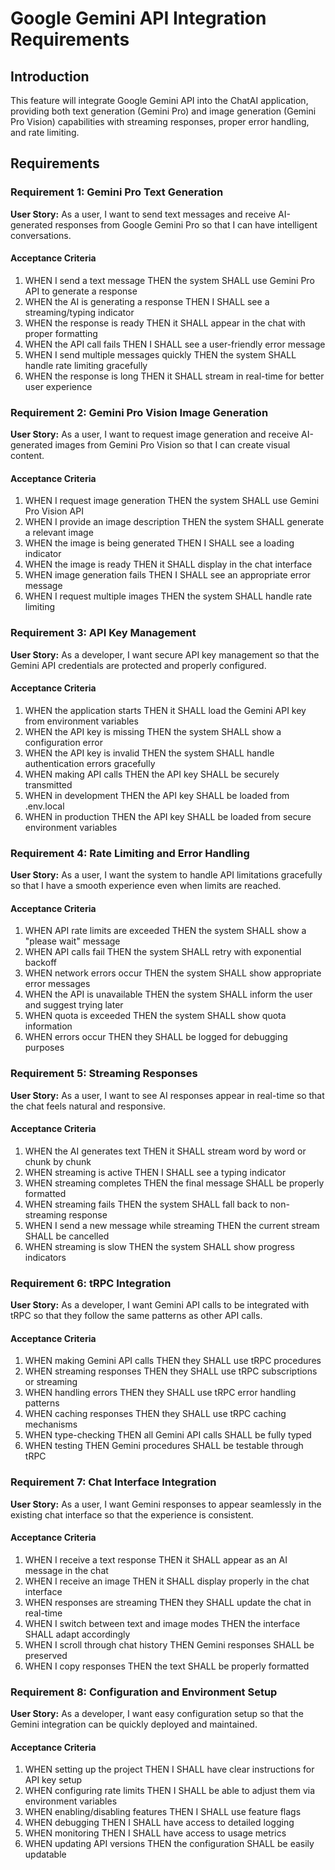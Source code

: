 # Google Gemini API Integration Requirements

## Introduction

This feature will integrate Google Gemini API into the ChatAI application, providing both text generation (Gemini Pro) and image generation (Gemini Pro Vision) capabilities with streaming responses, proper error handling, and rate limiting.

## Requirements

### Requirement 1: Gemini Pro Text Generation

**User Story:** As a user, I want to send text messages and receive AI-generated responses from Google Gemini Pro so that I can have intelligent conversations.

#### Acceptance Criteria

1. WHEN I send a text message THEN the system SHALL use Gemini Pro API to generate a response
2. WHEN the AI is generating a response THEN I SHALL see a streaming/typing indicator
3. WHEN the response is ready THEN it SHALL appear in the chat with proper formatting
4. WHEN the API call fails THEN I SHALL see a user-friendly error message
5. WHEN I send multiple messages quickly THEN the system SHALL handle rate limiting gracefully
6. WHEN the response is long THEN it SHALL stream in real-time for better user experience

### Requirement 2: Gemini Pro Vision Image Generation

**User Story:** As a user, I want to request image generation and receive AI-generated images from Gemini Pro Vision so that I can create visual content.

#### Acceptance Criteria

1. WHEN I request image generation THEN the system SHALL use Gemini Pro Vision API
2. WHEN I provide an image description THEN the system SHALL generate a relevant image
3. WHEN the image is being generated THEN I SHALL see a loading indicator
4. WHEN the image is ready THEN it SHALL display in the chat interface
5. WHEN image generation fails THEN I SHALL see an appropriate error message
6. WHEN I request multiple images THEN the system SHALL handle rate limiting

### Requirement 3: API Key Management

**User Story:** As a developer, I want secure API key management so that the Gemini API credentials are protected and properly configured.

#### Acceptance Criteria

1. WHEN the application starts THEN it SHALL load the Gemini API key from environment variables
2. WHEN the API key is missing THEN the system SHALL show a configuration error
3. WHEN the API key is invalid THEN the system SHALL handle authentication errors gracefully
4. WHEN making API calls THEN the API key SHALL be securely transmitted
5. WHEN in development THEN the API key SHALL be loaded from .env.local
6. WHEN in production THEN the API key SHALL be loaded from secure environment variables

### Requirement 4: Rate Limiting and Error Handling

**User Story:** As a user, I want the system to handle API limitations gracefully so that I have a smooth experience even when limits are reached.

#### Acceptance Criteria

1. WHEN API rate limits are exceeded THEN the system SHALL show a "please wait" message
2. WHEN API calls fail THEN the system SHALL retry with exponential backoff
3. WHEN network errors occur THEN the system SHALL show appropriate error messages
4. WHEN the API is unavailable THEN the system SHALL inform the user and suggest trying later
5. WHEN quota is exceeded THEN the system SHALL show quota information
6. WHEN errors occur THEN they SHALL be logged for debugging purposes

### Requirement 5: Streaming Responses

**User Story:** As a user, I want to see AI responses appear in real-time so that the chat feels natural and responsive.

#### Acceptance Criteria

1. WHEN the AI generates text THEN it SHALL stream word by word or chunk by chunk
2. WHEN streaming is active THEN I SHALL see a typing indicator
3. WHEN streaming completes THEN the final message SHALL be properly formatted
4. WHEN streaming fails THEN the system SHALL fall back to non-streaming response
5. WHEN I send a new message while streaming THEN the current stream SHALL be cancelled
6. WHEN streaming is slow THEN the system SHALL show progress indicators

### Requirement 6: tRPC Integration

**User Story:** As a developer, I want Gemini API calls to be integrated with tRPC so that they follow the same patterns as other API calls.

#### Acceptance Criteria

1. WHEN making Gemini API calls THEN they SHALL use tRPC procedures
2. WHEN streaming responses THEN they SHALL use tRPC subscriptions or streaming
3. WHEN handling errors THEN they SHALL use tRPC error handling patterns
4. WHEN caching responses THEN they SHALL use tRPC caching mechanisms
5. WHEN type-checking THEN all Gemini API calls SHALL be fully typed
6. WHEN testing THEN Gemini procedures SHALL be testable through tRPC

### Requirement 7: Chat Interface Integration

**User Story:** As a user, I want Gemini responses to appear seamlessly in the existing chat interface so that the experience is consistent.

#### Acceptance Criteria

1. WHEN I receive a text response THEN it SHALL appear as an AI message in the chat
2. WHEN I receive an image THEN it SHALL display properly in the chat interface
3. WHEN responses are streaming THEN they SHALL update the chat in real-time
4. WHEN I switch between text and image modes THEN the interface SHALL adapt accordingly
5. WHEN I scroll through chat history THEN Gemini responses SHALL be preserved
6. WHEN I copy responses THEN the text SHALL be properly formatted

### Requirement 8: Configuration and Environment Setup

**User Story:** As a developer, I want easy configuration setup so that the Gemini integration can be quickly deployed and maintained.

#### Acceptance Criteria

1. WHEN setting up the project THEN I SHALL have clear instructions for API key setup
2. WHEN configuring rate limits THEN I SHALL be able to adjust them via environment variables
3. WHEN enabling/disabling features THEN I SHALL use feature flags
4. WHEN debugging THEN I SHALL have access to detailed logging
5. WHEN monitoring THEN I SHALL have access to usage metrics
6. WHEN updating API versions THEN the configuration SHALL be easily updatable